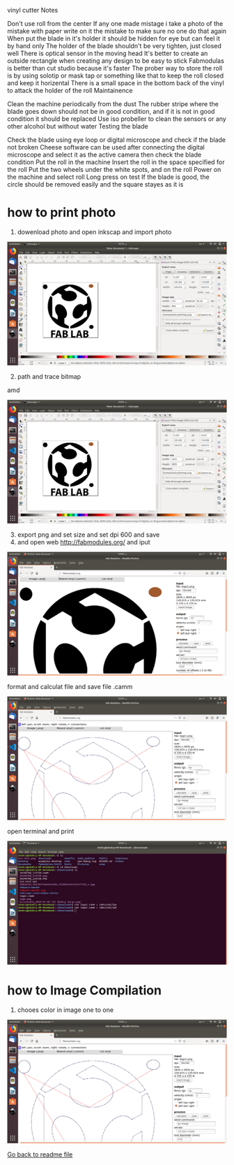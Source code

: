 vinyl cutter
Notes

Don't use roll from the center
If any one made mistage i take a photo of the mistake with paper write on it the mistake to make sure no one do that again
When put the blade in it's holder it should be hidden for eye but can feel it by hand only
The holder of the blade shouldn't be very tighten, just closed well
There is optical sensor in the moving head
It's better to create an outside rectangle when creating any design to be easy to stick
Fabmodulas is better than cut studio because it's faster
The prober way to store the roll is by using solotip or mask tap or something like that to keep the roll closed and keep it horizental
There is a small space in the bottom back of the vinyl to attack the holder of the roll
Maintainence

Clean the machine periodically from the dust
The rubber stripe where the blade goes down should not be in good condition, and if it is not in good condition it should be replaced
Use iso probeller to clean the sensors or any other alcohol but without water
Testing the blade

Check the blade using eye loop or digital microscope and check if the blade not broken
Cheese software can be used after connecting the digital microscope and select it as the active camera then check the blade condition
Put the roll in the machine
Insert the roll in the space specified for the roll
Put the two wheels under the white spots, and on the roll
Power on the machine and select roll
Long press on test
If the blade is good, the circle should be removed easily and the square stayes as it is

# how to print photo 

1. dowenload photo and open inkscap and import photo 

![alt text](/photo/v1.png)


2. path and trace bitmap 

amd 

![alt text](/photo/v2.png)

3. export png and set size and set 
dpi 600 and save 
4. and open web http://fabmodules.org/ and iput 

![alt text](/photo/v3.png)

format and calculat file and save file .camm

![alt text](/photo/v4.png)

 open terminal and print 

![alt text](/photo/v11.png)

# how to Image Compilation
1. chooes color in image one to one 

![alt text](/photo/v4.png)

[Go back to readme file](/readme.md)